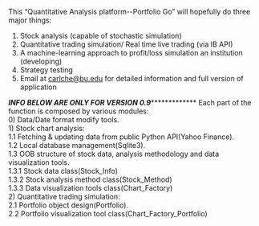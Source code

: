 This “Quantitative Analysis platform--Portfolio Go” will hopefully do three major things:  
1) Stock analysis (capable of stochastic simulation)
2) Quantitative trading simulation/ Real time live trading (via IB API)  
3) A machine-learning approach to profit/loss simulation an institution (developing)
4) Strategy testing  
5) Email at carlche@bu.edu for detailed information and full version of application  

*****INFO BELOW ARE ONLY FOR VERSION 0.9******************
    Each part of the function is composed by various modules:  
    0) Data/Date format modify tools.  
    1) Stock chart analysis:  
     1.1 Fetching & updating data from public Python API(Yahoo Finance).  
     1.2 Local database management(Sqlite3).  
     1.3 OOB structure of stock data, analysis methodology and data visualization tools.    
        1.3.1 Stock data class(Stock_Info)  
        1.3.2 Stock analysis method class(Stock_Method)  
        1.3.3 Data visualization tools class(Chart_Factory)  
    2) Quantitative trading simulation:  
     2.1 Portfolio object design(Portfolio).  
     2.2 Portfolio visualization tool class(Chart_Factory_Portfolio)  
     
